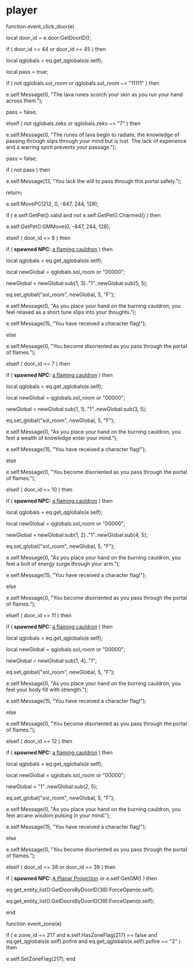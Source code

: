 # player





function event_click_door(e)

local door_id = e.door:GetDoorID();


if ( door_id == 44 or door_id == 45 ) then




local qglobals = eq.get_qglobals(e.self);


local pass = true;





if ( not qglobals.sol_room or qglobals.sol_room ~= "11111" ) then



e.self:Message(0, "The lava runes scorch your skin as you run your hand across them.");



pass = false;


elseif ( not qglobals.zeks or qglobals.zeks ~= "7" ) then



e.self:Message(0, "The runes of lava begin to radiate, the knowledge of passing through slips through your mind but is lost.  The lack of experience and a warring spirit prevents your passage.");



pass = false;






if ( not pass ) then



e.self:Message(13, "You lack the will to pass through this portal safely.");



return;






e.self:MovePC(212, 0, -847, 244, 128);


if ( e.self:GetPet().valid and not e.self:GetPet():Charmed() ) then



e.self:GetPet():GMMove(0, -847, 244, 128);



elseif ( door_id == 6 ) then 




if ( **spawned NPC:**  [a flaming cauldron](/npc/212413) ) then



local qglobals = eq.get_qglobals(e.self);



local newGlobal = qglobals.sol_room or "00000";



newGlobal = newGlobal:sub(1, 3).."1"..newGlobal:sub(5, 5);



eq.set_global("sol_room", newGlobal, 5, "F");



e.self:Message(0, "As you place your hand on the burning cauldron, you feel relaxed as a short tune slips into your thoughts.");



e.self:Message(15, "You have received a character flag!");


else



e.self:Message(0, "You become disoriented as you pass through the portal of flames.");





elseif ( door_id == 7 ) then 




if ( **spawned NPC:**  [a flaming cauldron](/npc/212411) ) then



local qglobals = eq.get_qglobals(e.self);



local newGlobal = qglobals.sol_room or "00000";



newGlobal = newGlobal:sub(1, 1).."1"..newGlobal:sub(3, 5);



eq.set_global("sol_room", newGlobal, 5, "F");



e.self:Message(0, "As you place your hand on the burning cauldron, you feel a wealth of knowledge enter your mind.");



e.self:Message(15, "You have received a character flag!");


else



e.self:Message(0, "You become disoriented as you pass through the portal of flames.");




elseif ( door_id == 10 ) then 



if ( **spawned NPC:**  [a flaming cauldron](/npc/212414) ) then



local qglobals = eq.get_qglobals(e.self);



local newGlobal = qglobals.sol_room or "00000";



newGlobal = newGlobal:sub(1, 2).."1"..newGlobal:sub(4, 5);



eq.set_global("sol_room", newGlobal, 5, "F");



e.self:Message(0, "As you place your hand on the burning cauldron, you feel a bolt of energy surge through your arm.");



e.self:Message(15, "You have received a character flag!");


else



e.self:Message(0, "You become disoriented as you pass through the portal of flames.");



elseif ( door_id == 11 ) then 



if ( **spawned NPC:**  [a flaming cauldron](/npc/212412) ) then



local qglobals = eq.get_qglobals(e.self);



local newGlobal = qglobals.sol_room or "00000";



newGlobal = newGlobal:sub(1, 4).."1";



eq.set_global("sol_room", newGlobal, 5, "F");



e.self:Message(0, "As you place your hand on the burning cauldron, you feel your body fill with strength.");



e.self:Message(15, "You have received a character flag!");


else



e.self:Message(0, "You become disoriented as you pass through the portal of flames.");



elseif ( door_id == 12 ) then 



if ( **spawned NPC:**  [a flaming cauldron](/npc/212410) ) then



local qglobals = eq.get_qglobals(e.self);



local newGlobal = qglobals.sol_room or "00000";



newGlobal = "1"..newGlobal:sub(2, 5);



eq.set_global("sol_room", newGlobal, 5, "F");



e.self:Message(0, "As you place your hand on the burning cauldron, you feel arcane wisdom pulsing in your mind.");



e.self:Message(15, "You have received a character flag!");


else



e.self:Message(0, "You become disoriented as you pass through the portal of flames.");



elseif ( door_id == 38 or door_id == 39 ) then








if ( **spawned NPC:**  [A Planar Projection](/npc/212420) or e.self:GetGM() ) then 



eq.get_entity_list():GetDoorsByDoorID(38):ForceOpen(e.self);



eq.get_entity_list():GetDoorsByDoorID(39):ForceOpen(e.self);

end

function event_zone(e)

if ( e.zone_id == 217 and e.self:HasZoneFlag(217) == false and eq.get_qglobals(e.self).pofire and eq.get_qglobals(e.self).pofire == "2" ) then


e.self:SetZoneFlag(217);
end
